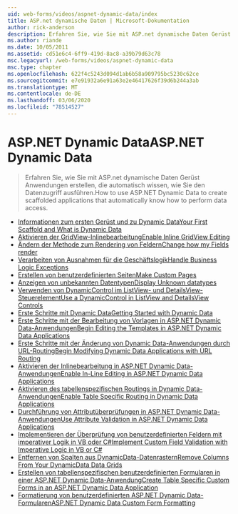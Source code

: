 ```yaml
---
uid: web-forms/videos/aspnet-dynamic-data/index
title: ASP.net dynamische Daten | Microsoft-Dokumentation
author: rick-anderson
description: Erfahren Sie, wie Sie mit ASP.net dynamische Daten Gerüst Anwendungen erstellen, die automatisch wissen, wie Sie den Datenzugriff ausführen.
ms.author: riande
ms.date: 10/05/2011
ms.assetid: cd51e6c4-6ff9-419d-8ac8-a39b79d63c78
msc.legacyurl: /web-forms/videos/aspnet-dynamic-data
msc.type: chapter
ms.openlocfilehash: 622f4c5243d094d1ab6b58a909795bc5230c62ce
ms.sourcegitcommit: e7e91932a6e91a63e2e46417626f39d6b244a3ab
ms.translationtype: MT
ms.contentlocale: de-DE
ms.lasthandoff: 03/06/2020
ms.locfileid: "78514527"
---
```

# <a name="aspnet-dynamic-data"></a><span data-ttu-id="8926b-103">ASP.NET Dynamic Data</span><span class="sxs-lookup"><span data-stu-id="8926b-103">ASP.NET Dynamic Data</span></span>

> <span data-ttu-id="8926b-104">Erfahren Sie, wie Sie mit ASP.net dynamische Daten Gerüst Anwendungen erstellen, die automatisch wissen, wie Sie den Datenzugriff ausführen.</span><span class="sxs-lookup"><span data-stu-id="8926b-104">How to use ASP.NET Dynamic Data to create scaffolded applications that automatically know how to perform data access.</span></span>

- [<span data-ttu-id="8926b-105">Informationen zum ersten Gerüst und zu Dynamic Data</span><span class="sxs-lookup"><span data-stu-id="8926b-105">Your First Scaffold and What is Dynamic Data</span></span>](your-first-scaffold-and-what-is-dynamic-data.md)
- [<span data-ttu-id="8926b-106">Aktivieren der GridView-Inlinebearbeitung</span><span class="sxs-lookup"><span data-stu-id="8926b-106">Enable Inline GridView Editing</span></span>](how-do-i-enable-inline-gridview-editing.md)
- [<span data-ttu-id="8926b-107">Ändern der Methode zum Rendering von Feldern</span><span class="sxs-lookup"><span data-stu-id="8926b-107">Change how my Fields render</span></span>](how-do-i-change-how-my-fields-render.md)
- [<span data-ttu-id="8926b-108">Verarbeiten von Ausnahmen für die Geschäftslogik</span><span class="sxs-lookup"><span data-stu-id="8926b-108">Handle Business Logic Exceptions</span></span>](how-do-i-handle-business-logic-exceptions.md)
- [<span data-ttu-id="8926b-109">Erstellen von benutzerdefinierten Seiten</span><span class="sxs-lookup"><span data-stu-id="8926b-109">Make Custom Pages</span></span>](how-do-i-make-custom-pages.md)
- [<span data-ttu-id="8926b-110">Anzeigen von unbekannten Datentypen</span><span class="sxs-lookup"><span data-stu-id="8926b-110">Display Unknown datatypes</span></span>](how-do-i-display-unknown-datatypes.md)
- [<span data-ttu-id="8926b-111">Verwenden von DynamicControl im ListView- und DetailsView-Steuerelement</span><span class="sxs-lookup"><span data-stu-id="8926b-111">Use a DynamicControl in ListView and DetailsView Controls</span></span>](how-do-i-use-a-dynamiccontrol-in-listview-and-detailsview-controls.md)
- [<span data-ttu-id="8926b-112">Erste Schritte mit Dynamic Data</span><span class="sxs-lookup"><span data-stu-id="8926b-112">Getting Started with Dynamic Data</span></span>](getting-started-with-dynamic-data.md)
- [<span data-ttu-id="8926b-113">Erste Schritte mit der Bearbeitung von Vorlagen in ASP.NET Dynamic Data-Anwendungen</span><span class="sxs-lookup"><span data-stu-id="8926b-113">Begin Editing the Templates in ASP.NET Dynamic Data Applications</span></span>](begin-editing-the-templates-in-aspnet-dynamic-data-applications.md)
- [<span data-ttu-id="8926b-114">Erste Schritte mit der Änderung von Dynamic Data-Anwendungen durch URL-Routing</span><span class="sxs-lookup"><span data-stu-id="8926b-114">Begin Modifying Dynamic Data Applications with URL Routing</span></span>](begin-modifying-dynamic-data-applications-with-url-routing.md)
- [<span data-ttu-id="8926b-115">Aktivieren der Inlinebearbeitung in ASP.NET Dynamic Data-Anwendungen</span><span class="sxs-lookup"><span data-stu-id="8926b-115">Enable In-Line Editing in ASP.NET Dynamic Data Applications</span></span>](enable-in-line-editing-in-aspnet-dynamic-data-applications.md)
- [<span data-ttu-id="8926b-116">Aktivieren des tabellenspezifischen Routings in Dynamic Data-Anwendungen</span><span class="sxs-lookup"><span data-stu-id="8926b-116">Enable Table Specific Routing in Dynamic Data Applications</span></span>](how-to-enable-table-specific-routing-in-dynamic-data-applications.md)
- [<span data-ttu-id="8926b-117">Durchführung von Attributüberprüfungen in ASP.NET Dynamic Data-Anwendungen</span><span class="sxs-lookup"><span data-stu-id="8926b-117">Use Attribute Validation in ASP.NET Dynamic Data Applications</span></span>](how-to-use-attribute-validation-in-aspnet-dynamic-data-applications.md)
- [<span data-ttu-id="8926b-118">Implementieren der Überprüfung von benutzerdefinierten Feldern mit imperativer Logik in VB oder C#</span><span class="sxs-lookup"><span data-stu-id="8926b-118">Implement Custom Field Validation with Imperative Logic in VB or C#</span></span>](how-to-implement-custom-field-validation-with-imperative-logic-in-vb-or-c.md)
- [<span data-ttu-id="8926b-119">Entfernen von Spalten aus DynamicData-Datenrastern</span><span class="sxs-lookup"><span data-stu-id="8926b-119">Remove Columns From Your DynamicData Data Grids</span></span>](how-to-remove-columns-from-your-dynamicdata-data-grids.md)
- [<span data-ttu-id="8926b-120">Erstellen von tabellenspezifischen benutzerdefinierten Formularen in einer ASP.NET Dynamic Data-Anwendung</span><span class="sxs-lookup"><span data-stu-id="8926b-120">Create Table Specific Custom Forms in an ASP.NET Dynamic Data Application</span></span>](how-to-create-table-specific-custom-forms-in-an-aspnet-dynamic-data-application.md)
- [<span data-ttu-id="8926b-121">Formatierung von benutzerdefinierten ASP.NET Dynamic Data-Formularen</span><span class="sxs-lookup"><span data-stu-id="8926b-121">ASP.NET Dynamic Data Custom Form Formatting</span></span>](aspnet-dynamic-data-custom-form-formatting.md)
